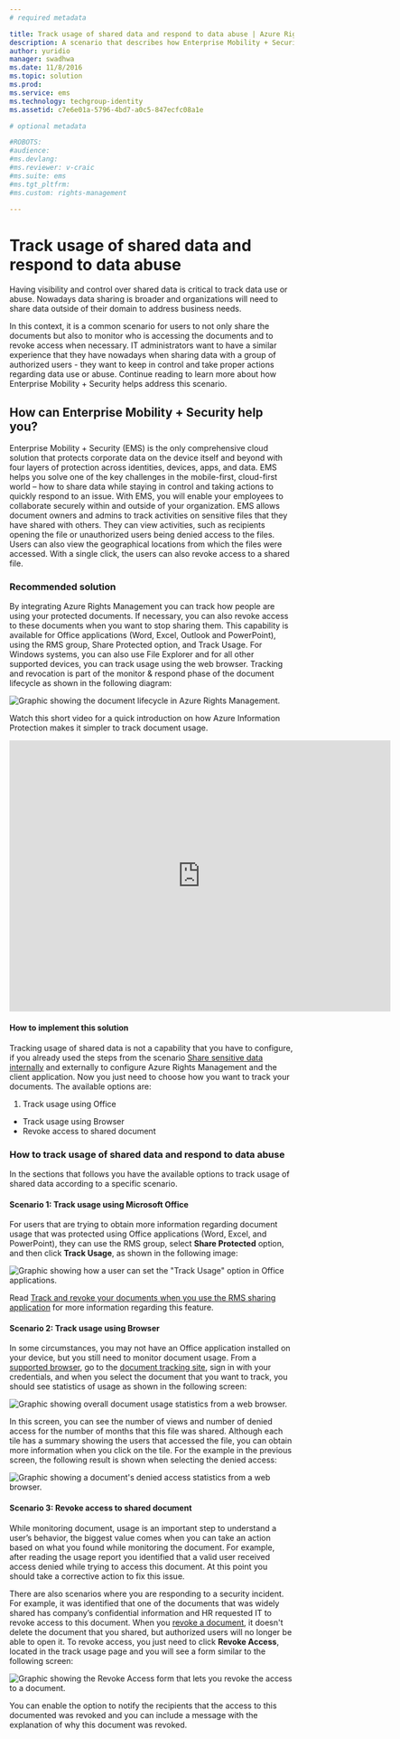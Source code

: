 ```yaml
---
# required metadata

title: Track usage of shared data and respond to data abuse | Azure Rights Management
description: A scenario that describes how Enterprise Mobility + Security can be used to track usage of shared data and respond to data abuse by leveraging Azure Rights Management capabilities.
author: yuridio
manager: swadhwa
ms.date: 11/8/2016
ms.topic: solution
ms.prod:
ms.service: ems
ms.technology: techgroup-identity
ms.assetid: c7e6e01a-5796-4bd7-a0c5-847ecfc08a1e

# optional metadata

#ROBOTS:
#audience:
#ms.devlang:
#ms.reviewer: v-craic
#ms.suite: ems
#ms.tgt_pltfrm:
#ms.custom: rights-management

---
```


# Track usage of shared data and respond to data abuse

Having visibility and control over shared data is critical to track data use or abuse. Nowadays data sharing is broader and organizations will need to share data outside of their domain to address business needs.

In this context, it is a common scenario for users to not only share the documents but also to monitor who is accessing the documents and to revoke access when necessary. IT administrators want to have a similar experience that they have nowadays when sharing data with a group of authorized users - they want to keep in control and take proper actions regarding data use or abuse. Continue reading to learn more about how Enterprise Mobility + Security helps address this scenario.

## How can Enterprise Mobility + Security help you?
Enterprise Mobility + Security (EMS) is the only comprehensive cloud solution that protects corporate data on the device itself and beyond with four layers of protection across identities, devices, apps, and data. EMS helps you solve one of the key challenges in the mobile-first, cloud-first world – how to share data while staying in control and taking actions to quickly respond to an issue. With EMS, you will enable your employees to collaborate securely within and outside of your organization. EMS allows document owners and admins to track activities on sensitive files that they have shared with others. They can view activities, such as recipients opening the file or unauthorized users being denied access to the files. Users can also view the geographical locations from which the files were accessed. With a single click, the users can also revoke access to a shared file.

### Recommended solution
By integrating Azure Rights Management you can track how people are using your protected documents. If necessary, you can also revoke access to these documents when you want to stop sharing them. This capability is available for Office applications (Word, Excel, Outlook and PowerPoint), using the RMS group, Share Protected option, and Track Usage. For Windows systems, you can also use File Explorer and for all other supported devices, you can track usage using the web browser. Tracking and revocation is part of the monitor & respond phase of the document lifecycle as shown in the following diagram:

![Graphic showing the document lifecycle in Azure Rights Management.](./media/infoprotect-track-usage-scenario/infoprotect-track-usage-scenario-fig1.png)

Watch this short video for a quick introduction on how Azure Information Protection makes it simpler to track document usage.

<iframe width="675" height="480" src="https://sec.ch9.ms/ch9/76ac/35499c0a-859c-4a3e-9a5c-fa4e5d0e76ac/AzureRMSDocumentTrackingandRevocation_high.mp4 " frameborder="0" allowfullscreen></iframe>

#### How to implement this solution
Tracking usage of shared data is not a capability that you have to configure, if you already used the steps from the scenario [Share sensitive data internally](https://docs.microsoft.com/enterprise-mobility-security/solutions/share-sensitive-data) and externally  to configure Azure Rights Management and the client application. Now you just need to choose how you want to track your documents. The available options are:

1. Track usage using Office
- Track usage using Browser
- Revoke access to shared document

### How to track usage of shared data and respond to data abuse
In the sections that follows you have the available options to track usage of shared data according to a specific scenario.

#### Scenario 1: Track usage using Microsoft Office
For users that are trying to obtain more information regarding document usage that was protected using Office applications (Word, Excel, and PowerPoint), they can use the RMS group, select **Share Protected** option, and then click **Track Usage**, as shown in the following image:

![Graphic showing how a user can set the "Track Usage" option in Office applications.](./media/infoprotect-track-usage-scenario/infoprotect-track-usage-scenario-fig2.png)

Read [Track and revoke your documents when you use the RMS sharing application](https://docs.microsoft.com/information-protection/rms-client/sharing-app-track-revoke) for more information regarding this feature.

#### Scenario 2: Track usage using Browser
In some circumstances, you may not have an Office application installed on your device, but you still need to monitor document usage. From a [supported browser](https://docs.microsoft.com/rights-management/rms-client/sharing-app-track-revoke), go to the [document tracking site](http://go.microsoft.com/fwlink/?LinkId=529562), sign in with your credentials, and when you select the document that you want to track, you should see statistics of usage as shown in the following screen:

![Graphic showing overall document usage statistics from a web browser.](./media/infoprotect-track-usage-scenario/infoprotect-track-usage-scenario-fig3.png)

In this screen, you can see the number of views and number of denied access for the number of months that this file was shared. Although each tile has a summary showing the users that accessed the file, you can obtain more information when you click on the tile. For the example in the previous screen, the following result is shown when selecting the denied access:

![Graphic showing a document's denied access statistics from a web browser.](./media/infoprotect-track-usage-scenario/infoprotect-track-usage-scenario-fig4.png)

#### Scenario 3: Revoke access to shared document

While monitoring document, usage is an important step to understand a user’s behavior, the biggest value comes when you can take an action based on what you found while monitoring the document. For example, after reading the usage report you identified that a valid user received access denied while trying to access this document. At this point you should take a corrective action to fix this issue.

There are also scenarios where you are responding to a security incident. For example, it was identified that one of the documents that was widely shared has company’s confidential information and HR requested IT to revoke access to this document. When you [revoke a document](https://docs.microsoft.com/rights-management/rms-client/sharing-app-track-revoke), it doesn't delete the document that you shared, but authorized users will no longer be able to open it. To revoke access, you just need to click **Revoke Access**, located in the track usage page and you will see a form similar to the following screen:

![Graphic showing the Revoke Access form that lets you revoke the access to a document.](./media/infoprotect-track-usage-scenario/infoprotect-track-usage-scenario-fig5.png)

You can enable the option to notify the recipients that the access to this documented was revoked and you can include a message with the explanation of why this document was revoked.
